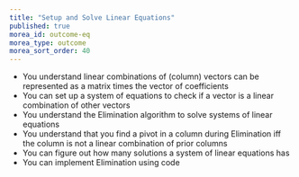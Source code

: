 ```yaml
---
title: "Setup and Solve Linear Equations"
published: true
morea_id: outcome-eq
morea_type: outcome
morea_sort_order: 40
---
```


  * You understand linear combinations of (column) vectors can be represented as a matrix times the vector of coefficients
  * You can set up a system of equations to check if a vector is a linear combination of other vectors
  * You understand the Elimination algorithm to solve systems of linear equations
  * You understand that you find a pivot in a column during Elimination iff the column is not a linear combination of prior columns
  * You can figure out how many solutions a system of linear equations has
  * You can implement Elimination using code

